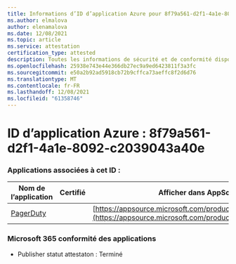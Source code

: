 ```yaml
---
title: Informations d’ID d’application Azure pour 8f79a561-d2f1-4a1e-8092-c2039043a40e
ms.author: elmalova
author: elenamalova
ms.date: 12/08/2021
ms.topic: article
ms.service: attestation
certification_type: attested
description: Toutes les informations de sécurité et de conformité disponibles pour 8f79a561-d2f1-4a1e-8092-c2039043a40e.
ms.openlocfilehash: 25938e743e44e366db27ec9a9ed6423811f3a3fc
ms.sourcegitcommit: e50a2b92ad5918cb72b9cffca73aeffc8f2d6d76
ms.translationtype: MT
ms.contentlocale: fr-FR
ms.lasthandoff: 12/08/2021
ms.locfileid: "61358746"
---
```

# <a name="azure-app-id-8f79a561-d2f1-4a1e-8092-c2039043a40e"></a>ID d’application Azure : 8f79a561-d2f1-4a1e-8092-c2039043a40e


### <a name="apps-associated-with-this-id"></a>Applications associées à cet ID :
| **Nom de l’application** | **Certifié** | **Afficher dans AppSource** |
|--------------|---------------|-----------------------|
| [PagerDuty](https://docs.microsoft.com/microsoft-365-app-certification/forward/WA200001637) |  | [https://appsource.microsoft.com/product/office/WA200001637](https://appsource.microsoft.com/product/office/WA200001637) |

### <a name="microsoft-365-app-compliance-status"></a>Microsoft 365 conformité des applications
- Publisher statut attestaton : Terminé
